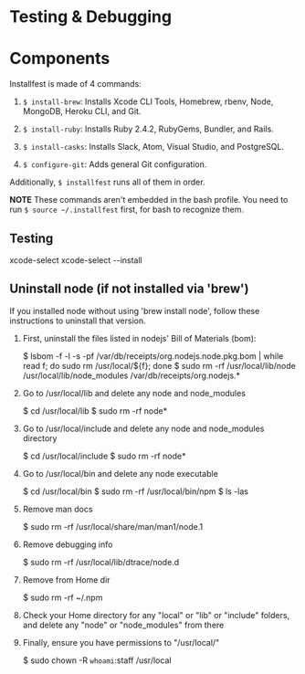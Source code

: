 # Testing & Debugging

# Components

  Installfest is made of 4 commands:

  1. `$ install-brew`: Installs Xcode CLI Tools, Homebrew, rbenv, Node, MongoDB, Heroku CLI, and Git.

  2. `$ install-ruby`: Installs Ruby 2.4.2, RubyGems, Bundler, and Rails.

  3. `$ install-casks`: Installs Slack, Atom, Visual Studio, and PostgreSQL.

  4. `$ configure-git`: Adds general Git configuration.

  Additionally, `$ installfest` runs all of them in order.

  **NOTE** These commands aren't embedded in the bash profile. You need to run `$ source ~/.installfest` first, for bash to recognize them.


## Testing

xcode-select      xcode-select --install


## Uninstall node (if not installed via 'brew')

If you installed node without using 'brew install node', follow these instructions to uninstall that version.

1. First, uninstall the files listed in nodejs' Bill of Materials (bom):

    $ lsbom -f -l -s -pf /var/db/receipts/org.nodejs.node.pkg.bom | while read f; do  sudo rm /usr/local/${f}; done
    $ sudo rm -rf /usr/local/lib/node /usr/local/lib/node_modules /var/db/receipts/org.nodejs.*


2. Go to /usr/local/lib and delete any node and node_modules

    $ cd /usr/local/lib
    $ sudo rm -rf node*


3. Go to /usr/local/include and delete any node and node_modules directory

    $ cd /usr/local/include
    $ sudo rm -rf node*

4. Go to /usr/local/bin and delete any node executable

    $ cd /usr/local/bin
    $ sudo rm -rf /usr/local/bin/npm
    $ ls -las

5. Remove man docs

    $ sudo rm -rf /usr/local/share/man/man1/node.1

6. Remove debugging info

    $ sudo rm -rf /usr/local/lib/dtrace/node.d

8. Remove from Home dir

    $ sudo rm -rf ~/.npm

9. Check your Home directory for any "local" or "lib" or "include" folders, and delete any "node" or "node_modules" from there
10. Finally, ensure you have permissions to "/usr/local/"

    $ sudo chown -R `whoami`:staff /usr/local
